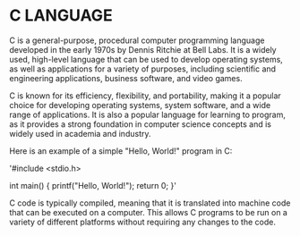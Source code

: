 # C LANGUAGE

C is a general-purpose, procedural computer programming language developed in the early 1970s by Dennis Ritchie at Bell Labs. It is a widely used, high-level language that can be used to develop operating systems, as well as applications for a variety of purposes, including scientific and engineering applications, business software, and video games.

C is known for its efficiency, flexibility, and portability, making it a popular choice for developing operating systems, system software, and a wide range of applications. It is also a popular language for learning to program, as it provides a strong foundation in computer science concepts and is widely used in academia and industry.

Here is an example of a simple "Hello, World!" program in C:

'#include <stdio.h>

int main() {
   printf("Hello, World!");
   return 0;
}'

C code is typically compiled, meaning that it is translated into machine code that can be executed on a computer. This allows C programs to be run on a variety of different platforms without requiring any changes to the code.
